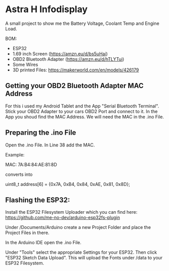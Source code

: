 
# Astra H Infodisplay

A small project to show me the Battery Voltage, Coolant Temp and Engine Load.

BOM:
- ESP32
- 1.69 inch Screen (https://amzn.eu/d/bs5uHai)
- OBD2 Bluetooth Adapter (https://amzn.eu/d/hTLYTui)
- Some Wires
- 3D printed Files: https://makerworld.com/en/models/426179





## Getting your OBD2 Bluetooth Adapter MAC Address

For this i used my Android Tablet and the App "Serial Bluetooth Terminal". Stick your OBD2 Adapter to your cars OBD2 Port and connect to it. In the App you shoud find the MAC Address. We will need the MAC in the .ino File.
## Preparing the .ino File

Open the .ino File. In Line 38 add the MAC.

Example:

MAC: 7A:B4:84:AE:81:8D

converts into

uint8_t address[6]  = {0x7A, 0xB4, 0x84, 0xAE, 0x81, 0x8D};
## Flashing the ESP32:

Install the ESP32 Filesystem Uploader which you can find here: https://github.com/me-no-dev/arduino-esp32fs-plugin

Under /Documents/Arduino create a new Project Folder and place the Project Files in there.

In the Arduino IDE open the .ino File.

Under "Tools" select the appropriate Settings for your ESP32. Then click "ESP32 Sketch Data Upload". This will upload the Fonts under /data to your ESP32 Filesystem.

